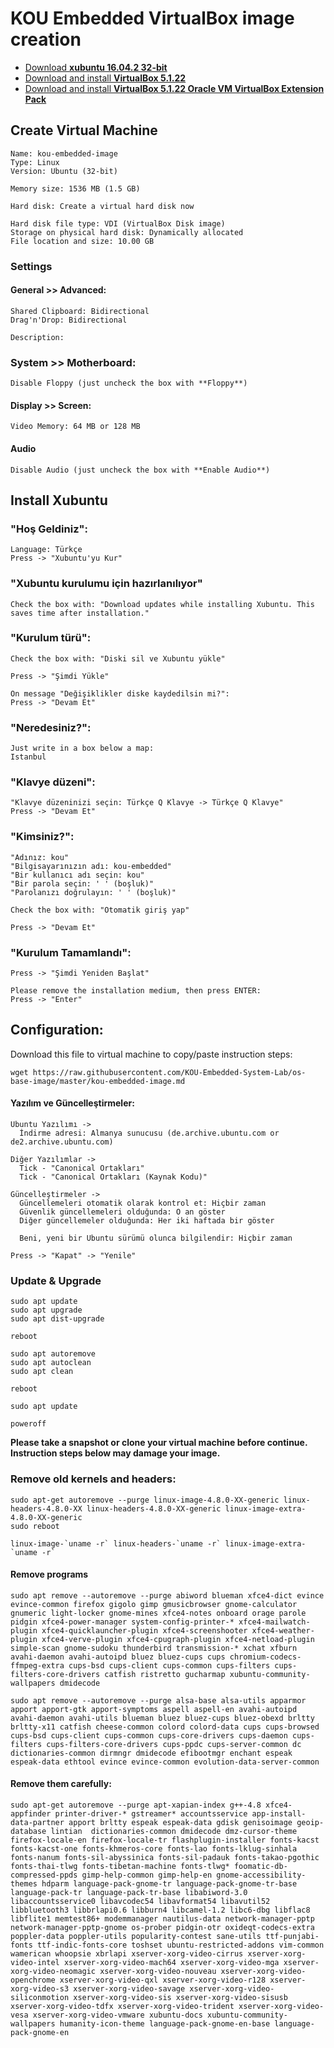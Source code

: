 # KOU Embedded VirtualBox image creation

* [Download **xubuntu 16.04.2 32-bit**](http://torrent.ubuntu.com/xubuntu/releases/xenial/release/desktop/xubuntu-16.04.2-desktop-i386.iso.torrent)
* [Download and install **VirtualBox 5.1.22**](https://www.virtualbox.org/wiki/Downloads)
* [Download and install **VirtualBox 5.1.22 Oracle VM VirtualBox Extension Pack**](https://www.virtualbox.org/wiki/Downloads)

## Create Virtual Machine

```
Name: kou-embedded-image
Type: Linux
Version: Ubuntu (32-bit)

Memory size: 1536 MB (1.5 GB)

Hard disk: Create a virtual hard disk now

Hard disk file type: VDI (VirtualBox Disk image)
Storage on physical hard disk: Dynamically allocated
File location and size: 10.00 GB
```

### Settings
#### General >> Advanced:

```
Shared Clipboard: Bidirectional
Drag'n'Drop: Bidirectional

Description:

```

### System >> Motherboard:

```
Disable Floppy (just uncheck the box with **Floppy**)
```

#### Display >> Screen:

```
Video Memory: 64 MB or 128 MB
```

#### Audio

```
Disable Audio (just uncheck the box with **Enable Audio**)
```

## Install Xubuntu

### "Hoş Geldiniz":

```
Language: Türkçe
Press -> "Xubuntu'yu Kur"
```

### "Xubuntu kurulumu için hazırlanılıyor"

```
Check the box with: "Download updates while installing Xubuntu. This saves time after installation."
```

### "Kurulum türü":

```
Check the box with: "Diski sil ve Xubuntu yükle"

Press -> "Şimdi Yükle"

On message "Değişiklikler diske kaydedilsin mi?":
Press -> "Devam Et"
```

### "Neredesiniz?":

```
Just write in a box below a map:
Istanbul
```

### "Klavye düzeni":

```
"Klavye düzeninizi seçin: Türkçe Q Klavye -> Türkçe Q Klavye"
Press -> "Devam Et"
```

### "Kimsiniz?":

```
"Adınız: kou"
"Bilgisayarınızın adı: kou-embedded"
"Bir kullanıcı adı seçin: kou"
"Bir parola seçin: ' ' (boşluk)"
"Parolanızı doğrulayın: ' ' (boşluk)"

Check the box with: "Otomatik giriş yap"

Press -> "Devam Et"
```

### "Kurulum Tamamlandı":

```
Press -> "Şimdi Yeniden Başlat"

Please remove the installation medium, then press ENTER:
Press -> "Enter"
```

## Configuration:

Download this file to virtual machine to copy/paste instruction steps:

```
wget https://raw.githubusercontent.com/KOU-Embedded-System-Lab/os-base-image/master/kou-embedded-image.md
```

#### Yazılım ve Güncelleştirmeler:

```
Ubuntu Yazılımı ->
  İndirme adresi: Almanya sunucusu (de.archive.ubuntu.com or de2.archive.ubuntu.com)

Diğer Yazılımlar ->
  Tick - "Canonical Ortakları"
  Tick - "Canonical Ortakları (Kaynak Kodu)"

Güncelleştirmeler ->
  Güncellemeleri otomatik olarak kontrol et: Hiçbir zaman
  Güvenlik güncellemeleri olduğunda: O an göster
  Diğer güncellemeler olduğunda: Her iki haftada bir göster
  
  Beni, yeni bir Ubuntu sürümü olunca bilgilendir: Hiçbir zaman
  
Press -> "Kapat" -> "Yenile"
```

### Update & Upgrade 

```
sudo apt update
sudo apt upgrade
sudo apt dist-upgrade

reboot

sudo apt autoremove
sudo apt autoclean
sudo apt clean

reboot

sudo apt update

poweroff
```

**Please take a snapshot or clone your virtual machine before continue. Instruction steps below may damage your image.**

### Remove old kernels and headers:

```
sudo apt-get autoremove --purge linux-image-4.8.0-XX-generic linux-headers-4.8.0-XX linux-headers-4.8.0-XX-generic linux-image-extra-4.8.0-XX-generic 
sudo reboot
```

```
linux-image-`uname -r` linux-headers-`uname -r` linux-image-extra-`uname -r`
```

#### Remove programs

```
sudo apt remove --autoremove --purge abiword blueman xfce4-dict evince evince-common firefox gigolo gimp gmusicbrowser gnome-calculator gnumeric light-locker gnome-mines xfce4-notes onboard orage parole pidgin xfce4-power-manager system-config-printer-* xfce4-mailwatch-plugin xfce4-quicklauncher-plugin xfce4-screenshooter xfce4-weather-plugin xfce4-verve-plugin xfce4-cpugraph-plugin xfce4-netload-plugin simple-scan gnome-sudoku thunderbird transmission-* xchat xfburn  avahi-daemon avahi-autoipd bluez bluez-cups cups chromium-codecs-ffmpeg-extra cups-bsd cups-client cups-common cups-filters cups-filters-core-drivers catfish ristretto gucharmap xubuntu-community-wallpapers dmidecode 
```

```
sudo apt remove --autoremove --purge alsa-base alsa-utils apparmor apport apport-gtk apport-symptoms aspell aspell-en avahi-autoipd avahi-daemon avahi-utils blueman bluez bluez-cups bluez-obexd brltty brltty-x11 catfish cheese-common colord colord-data cups cups-browsed cups-bsd cups-client cups-common cups-core-drivers cups-daemon cups-filters cups-filters-core-drivers cups-ppdc cups-server-common dc dictionaries-common dirmngr dmidecode efibootmgr enchant espeak espeak-data ethtool evince evince-common evolution-data-server-common 
```

#### Remove them carefully:

```
sudo apt-get autoremove --purge apt-xapian-index g++-4.8 xfce4-appfinder printer-driver-* gstreamer* accountsservice app-install-data-partner apport brltty espeak espeak-data gdisk genisoimage geoip-database lintian  dictionaries-common dmidecode dmz-cursor-theme firefox-locale-en firefox-locale-tr flashplugin-installer fonts-kacst fonts-kacst-one fonts-khmeros-core fonts-lao fonts-lklug-sinhala fonts-nanum fonts-sil-abyssinica fonts-sil-padauk fonts-takao-pgothic fonts-thai-tlwg fonts-tibetan-machine fonts-tlwg* foomatic-db-compressed-ppds gimp-help-common gimp-help-en gnome-accessibility-themes hdparm language-pack-gnome-tr language-pack-gnome-tr-base language-pack-tr language-pack-tr-base libabiword-3.0 libaccountsservice0 libavcodec54 libavformat54 libavutil52 libbluetooth3 libbrlapi0.6 libburn4 libcamel-1.2 libc6-dbg libflac8 libflite1 memtest86+ modemmanager nautilus-data network-manager-pptp network-manager-pptp-gnome os-prober pidgin-otr oxideqt-codecs-extra poppler-data poppler-utils popularity-contest sane-utils ttf-punjabi-fonts ttf-indic-fonts-core toshset ubuntu-restricted-addons vim-common wamerican whoopsie xbrlapi xserver-xorg-video-cirrus xserver-xorg-video-intel xserver-xorg-video-mach64 xserver-xorg-video-mga xserver-xorg-video-neomagic xserver-xorg-video-nouveau xserver-xorg-video-openchrome xserver-xorg-video-qxl xserver-xorg-video-r128 xserver-xorg-video-s3 xserver-xorg-video-savage xserver-xorg-video-siliconmotion xserver-xorg-video-sis xserver-xorg-video-sisusb xserver-xorg-video-tdfx xserver-xorg-video-trident xserver-xorg-video-vesa xserver-xorg-video-vmware xubuntu-docs xubuntu-community-wallpapers humanity-icon-theme language-pack-gnome-en-base language-pack-gnome-en
```


